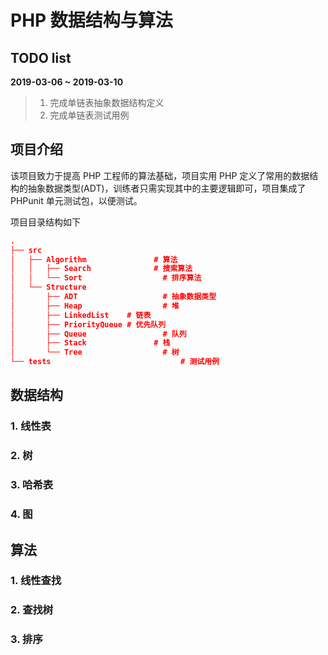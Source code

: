 # PHP 数据结构与算法

## TODO list

**2019-03-06 ~ 2019-03-10**

>1.  完成单链表抽象数据结构定义
>2.  完成单链表测试用例

## 项目介绍

该项目致力于提高 PHP 工程师的算法基础，项目实用 PHP 定义了常用的数据结构的抽象数据类型(ADT)，训练者只需实现其中的主要逻辑即可，项目集成了 PHPunit 单元测试包，以便测试。

项目目录结构如下

```json
.
├── src
│   ├── Algorithm 			 	# 算法
│   │   ├── Search 				# 搜索算法
│   │   └── Sort				  # 排序算法
│   └── Structure
│       ├── ADT					  # 抽象数据类型
│       ├── Heap				  # 堆
│       ├── LinkedList	  # 链表
│       ├── PriorityQueue # 优先队列
│       ├── Queue				  # 队列
│       ├── Stack			  	# 栈
│       └── Tree				  # 树
└── tests						      # 测试用例

```



## 数据结构

### 1. 线性表

### 2. 树

### 3. 哈希表

### 4. 图



## 算法

### 1. 线性查找

### 2. 查找树

### 3. 排序

